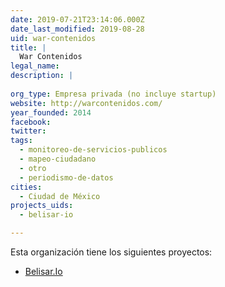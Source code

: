 ```yaml
---
date: 2019-07-21T23:14:06.000Z
date_last_modified: 2019-08-28
uid: war-contenidos
title: |
  War Contenidos
legal_name: 
description: |
  
org_type: Empresa privada (no incluye startup)
website: http://warcontenidos.com/
year_founded: 2014
facebook: 
twitter: 
tags:
  - monitoreo-de-servicios-publicos
  - mapeo-ciudadano
  - otro
  - periodismo-de-datos
cities: 
  - Ciudad de México
projects_uids:
  - belisar-io

---
```


Esta organización tiene los siguientes proyectos:

- [Belisar.Io](/proyectos/belisar-io)
